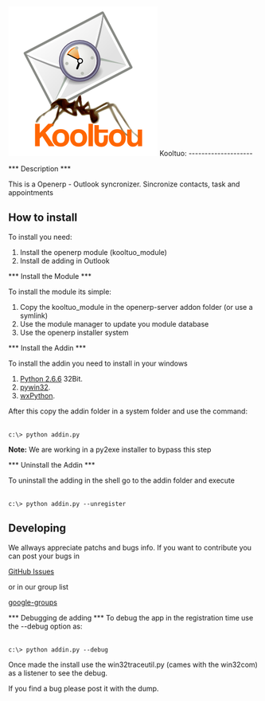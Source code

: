 <img src="https://github.com/impulzia/kooltuo/raw/master/artwork/kooltou_logo.png" width="300px" height="300px" />
Kooltuo:
--------------------

*** Description ***

This is a Openerp - Outlook syncronizer. Sincronize contacts, task and appointments

How to install
--------------------

To install you need:

1. Install the openerp module (kooltuo_module)
2. Install de adding in Outlook


*** Install the Module *** 

To install the module its simple: 

1. Copy the kooltuo_module in the openerp-server addon folder (or use a symlink)
2. Use the module manager to update you module database 
3. Use the openerp installer system

*** Install the Addin *** 

To install the addin you need to install in your windows

1. [Python 2.6.6](http://www.python.org/ftp/python/2.6.6/python-2.6.6.msi) 32Bit.
2. [pywin32](http://sourceforge.net/projects/pywin32/files/pywin32/Build%20214/pywin32-214.win32-py2.6.exe/download).
3. [wxPython](http://downloads.sourceforge.net/wxpython/wxPython2.8-win32-unicode-2.8.11.0-py26.exe).

After this copy the addin folder in a system folder and use the command:

<pre><code>
c:\> python addin.py
</code></pre>

**Note:** We are working in a py2exe installer to bypass this step

*** Uninstall the Addin *** 

To uninstall the adding in the shell go to the addin folder and execute

<pre><code>
c:\> python addin.py --unregister
</code></pre>

Developing
----------------

We allways appreciate patchs and bugs info. If you want to contribute you can post your bugs in 

[GitHub Issues](https://github.com/impulzia/kooltuo/issues)

or in our group list

[google-groups](http://groups.google.com/group/kooltuo)


*** Debugging de adding ***
To debug the app in the registration time use the --debug option as:

<pre><code>
c:\> python addin.py --debug
</code></pre>

Once made the install use the win32traceutil.py (cames with the win32com) as a listener to see the debug.

If you find a bug please post it with the dump.
